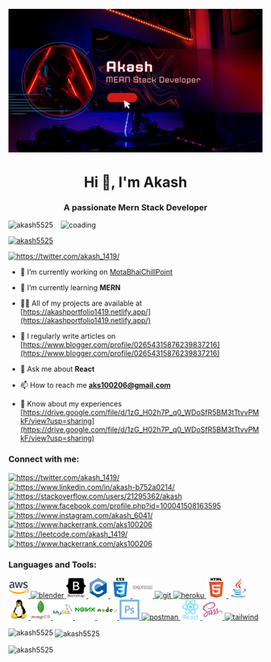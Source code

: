 ![logo](https://github.com/Akash5525/Akash5525/blob/main/banner.png)
<h1 align="center">Hi 👋, I'm Akash</h1>
<h3 align="center">A passionate Mern Stack Developer</h3>

<img align="right" alt="coading" width="400" src="https://media1.giphy.com/media/qgQUggAC3Pfv687qPC/giphy.gif">
<p align="left"> <img src="https://komarev.com/ghpvc/?username=akash5525&label=Profile%20views&color=0e75b6&style=flat" alt="akash5525" /> </p>

<p align="left"> <a href="https://github.com/ryo-ma/github-profile-trophy"><img src="https://github-profile-trophy.vercel.app/?username=akash5525" alt="akash5525" /></a> </p>

<p align="left"> <a href="https://twitter.com/akash_1419/" target="blank"><img src="https://img.shields.io/twitter/follow/https://twitter.com/akash_1419/?logo=twitter&style=for-the-badge" alt="https://twitter.com/akash_1419/" /></a> </p>

- 🔭 I’m currently working on [MotaBhaiChillPoint](https://motabhaichillpoint.com/)

- 🌱 I’m currently learning **MERN**

- 👨‍💻 All of my projects are available at [https://akashportfolio1419.netlify.app/](https://akashportfolio1419.netlify.app/)

- 📝 I regularly write articles on [https://www.blogger.com/profile/02654315876239837216](https://www.blogger.com/profile/02654315876239837216)

- 💬 Ask me about **React**

- 📫 How to reach me **aks100206@gmail.com**

- 📄 Know about my experiences [https://drive.google.com/file/d/1zG_H02h7P_q0_WDoSfR5BM3tTtvvPMkF/view?usp=sharing](https://drive.google.com/file/d/1zG_H02h7P_q0_WDoSfR5BM3tTtvvPMkF/view?usp=sharing)

<h3 align="left">Connect with me:</h3>
<p align="left">
<a href="https://twitter.com/akash_1419/" target="blank"><img align="center" src="https://raw.githubusercontent.com/rahuldkjain/github-profile-readme-generator/master/src/images/icons/Social/twitter.svg" alt="https://twitter.com/akash_1419/" height="30" width="40" /></a>
<a href="https://linkedin.com/in/https://www.linkedin.com/in/akash-b752a0214/" target="blank"><img align="center" src="https://raw.githubusercontent.com/rahuldkjain/github-profile-readme-generator/master/src/images/icons/Social/linked-in-alt.svg" alt="https://www.linkedin.com/in/akash-b752a0214/" height="30" width="40" /></a>
<a href="https://stackoverflow.com/users/https://stackoverflow.com/users/21295362/akash" target="blank"><img align="center" src="https://raw.githubusercontent.com/rahuldkjain/github-profile-readme-generator/master/src/images/icons/Social/stack-overflow.svg" alt="https://stackoverflow.com/users/21295362/akash" height="30" width="40" /></a>
<a href="https://fb.com/https://www.facebook.com/profile.php?id=100041508163595" target="blank"><img align="center" src="https://raw.githubusercontent.com/rahuldkjain/github-profile-readme-generator/master/src/images/icons/Social/facebook.svg" alt="https://www.facebook.com/profile.php?id=100041508163595" height="30" width="40" /></a>
<a href="https://instagram.com/https://www.instagram.com/akash_6041/" target="blank"><img align="center" src="https://raw.githubusercontent.com/rahuldkjain/github-profile-readme-generator/master/src/images/icons/Social/instagram.svg" alt="https://www.instagram.com/akash_6041/" height="30" width="40" /></a>
<a href="https://www.hackerrank.com/https://www.hackerrank.com/aks100206" target="blank"><img align="center" src="https://raw.githubusercontent.com/rahuldkjain/github-profile-readme-generator/master/src/images/icons/Social/hackerrank.svg" alt="https://www.hackerrank.com/aks100206" height="30" width="40" /></a>
<a href="https://www.leetcode.com/https://leetcode.com/akash_1419/" target="blank"><img align="center" src="https://raw.githubusercontent.com/rahuldkjain/github-profile-readme-generator/master/src/images/icons/Social/leet-code.svg" alt="https://leetcode.com/akash_1419/" height="30" width="40" /></a>
<a href="https://www.hackerearth.com/https://www.hackerrank.com/aks100206" target="blank"><img align="center" src="https://raw.githubusercontent.com/rahuldkjain/github-profile-readme-generator/master/src/images/icons/Social/hackerearth.svg" alt="https://www.hackerrank.com/aks100206" height="30" width="40" /></a>
</p>

<h3 align="left">Languages and Tools:</h3>
<p align="left"> <a href="https://aws.amazon.com" target="_blank" rel="noreferrer"> <img src="https://raw.githubusercontent.com/devicons/devicon/master/icons/amazonwebservices/amazonwebservices-original-wordmark.svg" alt="aws" width="40" height="40"/> </a> <a href="https://www.blender.org/" target="_blank" rel="noreferrer"> <img src="https://download.blender.org/branding/community/blender_community_badge_white.svg" alt="blender" width="40" height="40"/> </a> <a href="https://getbootstrap.com" target="_blank" rel="noreferrer"> <img src="https://raw.githubusercontent.com/devicons/devicon/master/icons/bootstrap/bootstrap-plain-wordmark.svg" alt="bootstrap" width="40" height="40"/> </a> <a href="https://www.cprogramming.com/" target="_blank" rel="noreferrer"> <img src="https://raw.githubusercontent.com/devicons/devicon/master/icons/c/c-original.svg" alt="c" width="40" height="40"/> </a> <a href="https://www.w3schools.com/css/" target="_blank" rel="noreferrer"> <img src="https://raw.githubusercontent.com/devicons/devicon/master/icons/css3/css3-original-wordmark.svg" alt="css3" width="40" height="40"/> </a> <a href="https://expressjs.com" target="_blank" rel="noreferrer"> <img src="https://raw.githubusercontent.com/devicons/devicon/master/icons/express/express-original-wordmark.svg" alt="express" width="40" height="40"/> </a> <a href="https://git-scm.com/" target="_blank" rel="noreferrer"> <img src="https://www.vectorlogo.zone/logos/git-scm/git-scm-icon.svg" alt="git" width="40" height="40"/> </a> <a href="https://heroku.com" target="_blank" rel="noreferrer"> <img src="https://www.vectorlogo.zone/logos/heroku/heroku-icon.svg" alt="heroku" width="40" height="40"/> </a> <a href="https://www.w3.org/html/" target="_blank" rel="noreferrer"> <img src="https://raw.githubusercontent.com/devicons/devicon/master/icons/html5/html5-original-wordmark.svg" alt="html5" width="40" height="40"/> </a> <a href="https://www.java.com" target="_blank" rel="noreferrer"> <img src="https://raw.githubusercontent.com/devicons/devicon/master/icons/java/java-original.svg" alt="java" width="40" height="40"/> </a> <a href="https://www.linux.org/" target="_blank" rel="noreferrer"> <img src="https://raw.githubusercontent.com/devicons/devicon/master/icons/linux/linux-original.svg" alt="linux" width="40" height="40"/> </a> <a href="https://www.mongodb.com/" target="_blank" rel="noreferrer"> <img src="https://raw.githubusercontent.com/devicons/devicon/master/icons/mongodb/mongodb-original-wordmark.svg" alt="mongodb" width="40" height="40"/> </a> <a href="https://www.mysql.com/" target="_blank" rel="noreferrer"> <img src="https://raw.githubusercontent.com/devicons/devicon/master/icons/mysql/mysql-original-wordmark.svg" alt="mysql" width="40" height="40"/> </a> <a href="https://www.nginx.com" target="_blank" rel="noreferrer"> <img src="https://raw.githubusercontent.com/devicons/devicon/master/icons/nginx/nginx-original.svg" alt="nginx" width="40" height="40"/> </a> <a href="https://nodejs.org" target="_blank" rel="noreferrer"> <img src="https://raw.githubusercontent.com/devicons/devicon/master/icons/nodejs/nodejs-original-wordmark.svg" alt="nodejs" width="40" height="40"/> </a> <a href="https://www.photoshop.com/en" target="_blank" rel="noreferrer"> <img src="https://raw.githubusercontent.com/devicons/devicon/master/icons/photoshop/photoshop-line.svg" alt="photoshop" width="40" height="40"/> </a> <a href="https://postman.com" target="_blank" rel="noreferrer"> <img src="https://www.vectorlogo.zone/logos/getpostman/getpostman-icon.svg" alt="postman" width="40" height="40"/> </a> <a href="https://reactjs.org/" target="_blank" rel="noreferrer"> <img src="https://raw.githubusercontent.com/devicons/devicon/master/icons/react/react-original-wordmark.svg" alt="react" width="40" height="40"/> </a> <a href="https://sass-lang.com" target="_blank" rel="noreferrer"> <img src="https://raw.githubusercontent.com/devicons/devicon/master/icons/sass/sass-original.svg" alt="sass" width="40" height="40"/> </a> <a href="https://tailwindcss.com/" target="_blank" rel="noreferrer"> <img src="https://www.vectorlogo.zone/logos/tailwindcss/tailwindcss-icon.svg" alt="tailwind" width="40" height="40"/> </a> </p>

<p><img align="left" src="https://github-readme-stats.vercel.app/api/top-langs?username=akash5525&show_icons=true&locale=en&layout=compact" alt="akash5525" /></p>

<p>&nbsp;<img align="center" src="https://github-readme-stats.vercel.app/api?username=akash5525&show_icons=true&locale=en" alt="akash5525" /></p>

<p><img align="center" src="https://github-readme-streak-stats.herokuapp.com/?user=akash5525&" alt="akash5525" /></p>
